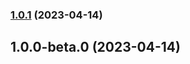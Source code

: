 
### [1.0.1](https://github.com/mongodb/awscdk-resources-mongodbatlas/compare/v1.0.0...v1.0.1) (2023-04-14)

## 1.0.0-beta.0 (2023-04-14)

